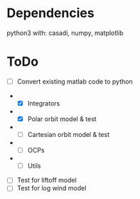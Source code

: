 # Dependencies
python3 with: casadi, numpy, matplotlib

# ToDo
- [ ] Convert existing matlab code to python
- - [x] Integrators
- - [x] Polar orbit model & test
- - [ ] Cartesian orbit model & test
- - [ ] OCPs
- - [ ] Utils

- [ ] Test for liftoff model
- [ ] Test for log wind model